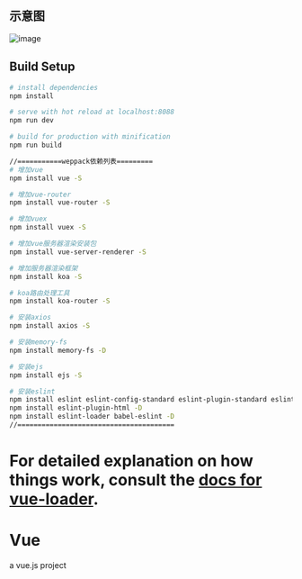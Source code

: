 ## 示意图
![image](https://raw.githubusercontent.com/TangYangDev/Vue-ServerRenderSettings/master/Sketch_Map.jpeg)

## Build Setup

```bash
# install dependencies
npm install

# serve with hot reload at localhost:8088
npm run dev

# build for production with minification
npm run build

//===========weppack依赖列表=========
# 增加vue
npm install vue -S

# 增加vue-router
npm install vue-router -S

# 增加vuex
npm install vuex -S

# 增加vue服务器渲染安装包
npm install vue-server-renderer -S

# 增加服务器渲染框架
npm install koa -S

# koa路由处理工具
npm install koa-router -S

# 安装axios
npm install axios -S

# 安装memory-fs
npm install memory-fs -D

# 安装ejs
npm install ejs -S

# 安装eslint
npm install eslint eslint-config-standard eslint-plugin-standard eslint-plugin-promise eslint-plugin-import eslint-plugin-node -D
npm install eslint-plugin-html -D
npm install eslint-loader babel-eslint -D
//=======================================
```

# For detailed explanation on how things work, consult the [docs for vue-loader](http://vuejs.github.io/vue-loader).

# Vue

a vue.js project
